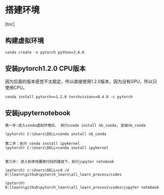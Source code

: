 搭建环境
===
[toc]

## 构建虚拟环境
```
conda create -n pytorch python=3.6.6

```

## 安装pytorch1.2.0 CPU版本
因为后面的版本感觉不太稳定，所以直接使用1.2.0版本，因为没有GPU，所以只使用CPU。

```
conda install pytorch==1.2.0 torchvision==0.4.0 -c pytorch
```

## 安装jupyternotebook
```
第一步:进入conda虚拟环境后， 执行conda install nb_conda, 安装nb_conda

(pytorch) C:\Users\DELL>conda install nb_conda

第二步：执行 conda install ipykernel
(pytorch) C:\Users\DELL>conda install ipykernel


第三步: 进入到本地要放代码的路径下，执行jupyter notebook

(pytorch) c:\Users\DELL>cd /d D:\learn\github\pytorch_learn\all_learn_process/codes

(pytorch) D:\learn\github\pytorch_learn\all_learn_process\codes>jupyter notebook







```






